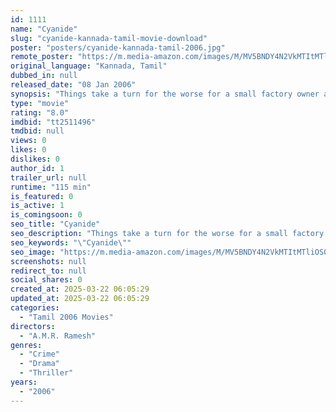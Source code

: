 ```yaml
---
id: 1111
name: "Cyanide"
slug: "cyanide-kannada-tamil-movie-download"
poster: "posters/cyanide-kannada-tamil-2006.jpg"
remote_poster: "https://m.media-amazon.com/images/M/MV5BNDY4N2VkMTItMTliOS00NDZiLWE2ZDItZjY5Y2EwZjQxYzUyXkEyXkFqcGdeQXVyOTk3NTc2MzE@._V1_SX300.jpg"
original_language: "Kannada, Tamil"
dubbed_in: null
released_date: "08 Jan 2006"
synopsis: "Things take a turn for the worse for a small factory owner and his wife when a group of militants decide to hide at their home."
type: "movie"
rating: "8.0"
imdbid: "tt2511496"
tmdbid: null
views: 0
likes: 0
dislikes: 0
author_id: 1
trailer_url: null
runtime: "115 min"
is_featured: 0
is_active: 1
is_comingsoon: 0
seo_title: "Cyanide"
seo_description: "Things take a turn for the worse for a small factory owner and his wife when a group of militants decide to hide at their home."
seo_keywords: "\"Cyanide\""
seo_image: "https://m.media-amazon.com/images/M/MV5BNDY4N2VkMTItMTliOS00NDZiLWE2ZDItZjY5Y2EwZjQxYzUyXkEyXkFqcGdeQXVyOTk3NTc2MzE@._V1_SX300.jpg"
screenshots: null
redirect_to: null
social_shares: 0
created_at: 2025-03-22 06:05:29
updated_at: 2025-03-22 06:05:29
categories:
  - "Tamil 2006 Movies"
directors:
  - "A.M.R. Ramesh"
genres:
  - "Crime"
  - "Drama"
  - "Thriller"
years:
  - "2006"
---
```

